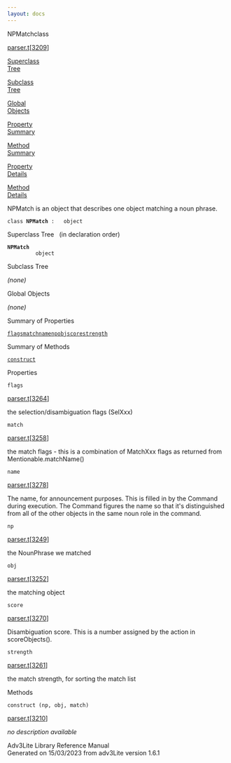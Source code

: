 ```yaml
---
layout: docs
---
```

<span class="title">NPMatch</span><span class="type">class</span>

[parser.t](../file/parser.t.html)\[[3209](../source/parser.t.html#3209)\]

[Superclass  
Tree](#_SuperClassTree_)

[Subclass  
Tree](#_SubClassTree_)

[Global  
Objects](#_ObjectSummary_)

[Property  
Summary](#_PropSummary_)

[Method  
Summary](#_MethodSummary_)

[Property  
Details](#_Properties_)

[Method  
Details](#_Methods_)

<div class="fdesc">

NPMatch is an object that describes one object matching a noun phrase.

`class `**`NPMatch`**` :   object`

</div>

<span id="_SuperClassTree_"></span>

<div class="mjhd">

<span class="hdln">Superclass Tree</span>   (in declaration order)

</div>

**`NPMatch`**  
`         object`  
<span id="_SubClassTree_"></span>

<div class="mjhd">

<span class="hdln">Subclass Tree</span>  

</div>

*(none)* <span id="_ObjectSummary_"></span>

<div class="mjhd">

<span class="hdln">Global Objects</span>  

</div>

*(none)* <span id="_PropSummary_"></span>

<div class="mjhd">

<span class="hdln">Summary of Properties</span>  

</div>

[`flags`](#flags)[`match`](#match)[`name`](#name)[`np`](#np)[`obj`](#obj)[`score`](#score)[`strength`](#strength)

<span id="_MethodSummary_"></span>

<div class="mjhd">

<span class="hdln">Summary of Methods</span>  

</div>

[`construct`](#construct)

<span id="_Properties_"></span>

<div class="mjhd">

<span class="hdln">Properties</span>  

</div>

<span id="flags"></span>

`flags`

[parser.t](../file/parser.t.html)\[[3264](../source/parser.t.html#3264)\]

<div class="desc">

the selection/disambiguation flags (SelXxx)

</div>

<span id="match"></span>

`match`

[parser.t](../file/parser.t.html)\[[3258](../source/parser.t.html#3258)\]

<div class="desc">

the match flags - this is a combination of MatchXxx flags as returned
from Mentionable.matchName()

</div>

<span id="name"></span>

`name`

[parser.t](../file/parser.t.html)\[[3278](../source/parser.t.html#3278)\]

<div class="desc">

The name, for announcement purposes. This is filled in by the Command
during execution. The Command figures the name so that it's
distinguished from all of the other objects in the same noun role in the
command.

</div>

<span id="np"></span>

`np`

[parser.t](../file/parser.t.html)\[[3249](../source/parser.t.html#3249)\]

<div class="desc">

the NounPhrase we matched

</div>

<span id="obj"></span>

`obj`

[parser.t](../file/parser.t.html)\[[3252](../source/parser.t.html#3252)\]

<div class="desc">

the matching object

</div>

<span id="score"></span>

`score`

[parser.t](../file/parser.t.html)\[[3270](../source/parser.t.html#3270)\]

<div class="desc">

Disambiguation score. This is a number assigned by the action in
scoreObjects().

</div>

<span id="strength"></span>

`strength`

[parser.t](../file/parser.t.html)\[[3261](../source/parser.t.html#3261)\]

<div class="desc">

the match strength, for sorting the match list

</div>

<span id="_Methods_"></span>

<div class="mjhd">

<span class="hdln">Methods</span>  

</div>

<span id="construct"></span>

`construct (np, obj, match)`

[parser.t](../file/parser.t.html)\[[3210](../source/parser.t.html#3210)\]

<div class="desc">

*no description available*

</div>

<div class="ftr">

Adv3Lite Library Reference Manual  
Generated on 15/03/2023 from adv3Lite version 1.6.1

</div>
